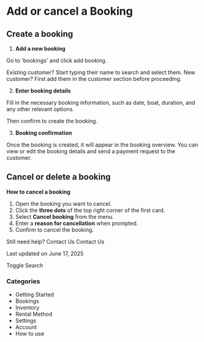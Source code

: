 # Add or cancel a Booking

## Create a booking

1. **Add a new booking**

Go to 'bookings' and click add booking.

Existing customer? Start typing their name to search and select them. New customer? First add them in the customer section before proceeding.

2. **Enter booking details**

Fill in the necessary booking information, such as date, boat, duration, and any other relevant options.

Then confirm to create the booking.

3. **Booking confirmation**

Once the booking is created, it will appear in the booking overview. You can view or edit the booking details and send a payment request to the customer.

## **Cancel or delete a booking**

**How to cancel a booking**

1. Open the booking you want to cancel.
2. Click the **three dots** of the top right corner of the first card.
3. Select **Cancel booking** from the menu.
4. Enter a **reason for cancellation** when prompted.
5. Confirm to cancel the booking.

Still need help?
Contact Us
Contact Us

Last updated on June 17, 2025

Toggle Search

### Categories

- Getting Started
- Bookings
- Inventory
- Rental Method
- Settings
- Account
- How to use
